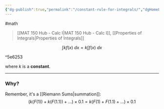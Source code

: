 ```yaml
---
{"dg-publish":true,"permalink":"/constant-rule-for-integrals/","dgHomeLink":true,"dgPassFrontmatter":false,"dgShowLocalGraph":true}
---
```


#math 
> [[MAT 150 Hub - Calc I|MAT 150 Hub - Calc I]], [[Properties of Integrals|Properties of Integrals]]

$$
\int k f(x) \ dx = k \int f(x) \ dx
$$

^5e6253

where $k$ is a **constant**.

---
### Why?
Remember, it's a [[Riemann Sums|summation]]:
$$
(k(F(1))+k(F(1.1)) + \dots) \times 0.1 = k(F(1) +F(1.1) + \dots) \times 0.1
$$